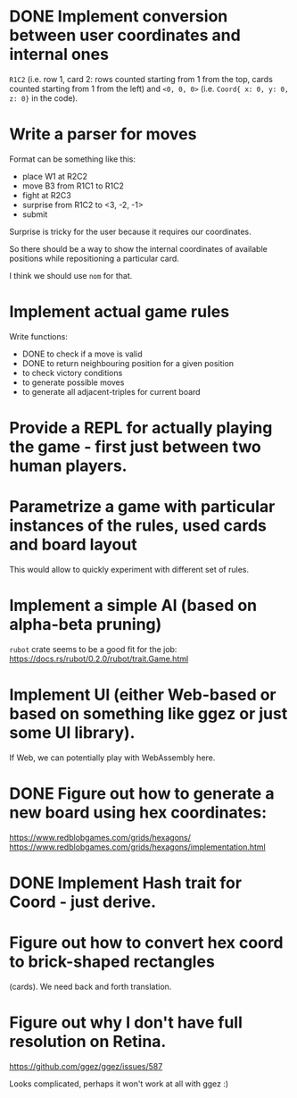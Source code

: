 # DONE Implement conversion between user coordinates and internal ones

`R1C2` (i.e. row 1, card 2: rows counted starting from 1 from the top,
cards counted starting from 1 from the left) and `<0, 0, 0>` (i.e.
`Coord{ x: 0, y: 0, z: 0}` in the code).

# Write a parser for moves

Format can be something like this:

- place W1 at R2C2
- move B3 from R1C1 to R1C2
- fight at R2C3
- surprise from R1C2 to <3, -2, -1>
- submit

Surprise is tricky for the user because it requires our coordinates.

So there should be a way to show the internal coordinates of available
positions while repositioning a particular card.

I think we should use `nom` for that.

# Implement actual game rules

Write functions:
- DONE to check if a move is valid
- DONE to return neighbouring position for a given position
- to check victory conditions
- to generate possible moves
- to generate all adjacent-triples for current board

# Provide a REPL for actually playing the game - first just between two human players.

# Parametrize a game with particular instances of the rules, used cards and board layout

This would allow to quickly experiment with different set of rules.

# Implement a simple AI (based on alpha-beta pruning)

`rubot` crate seems to be a good fit for the job:
https://docs.rs/rubot/0.2.0/rubot/trait.Game.html

# Implement UI (either Web-based or based on something like ggez or just some UI library).

If Web, we can potentially play with WebAssembly here.

# DONE Figure out how to generate a new board using hex coordinates:

https://www.redblobgames.com/grids/hexagons/
https://www.redblobgames.com/grids/hexagons/implementation.html

# DONE Implement Hash trait for Coord - just derive.

# Figure out how to convert hex coord to brick-shaped rectangles
  (cards). We need back and forth translation.

# Figure out why I don't have full resolution on Retina.
https://github.com/ggez/ggez/issues/587

Looks complicated, perhaps it won't work at all with ggez :)
